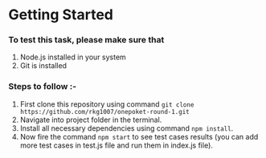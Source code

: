 # Getting Started

### To test this task, please make sure that

1. Node.js installed in your system
2. Git is installed

### Steps to follow :-

1. First clone this repository using command `git clone https://github.com/rkg1007/onepoket-round-1.git`
2. Navigate into project folder in the terminal.
3. Install all necessary dependencies using command `npm install`.
4. Now fire the command `npm start` to see test cases results (you can add more test cases in test.js file and run them in index.js file).
